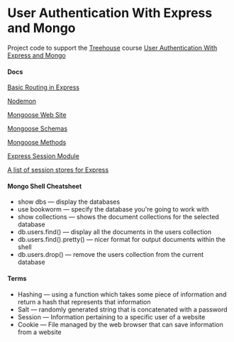 # User Authentication With Express and Mongo
Project code to support the [Treehouse](https://teamtreehouse.com) course [User Authentication With Express and Mongo](https://teamtreehouse.com/library/user-authentication-with-express-and-mongo)

<h4>Docs</h4>
<p><a href="http://expressjs.com/en/starter/basic-routing.html">Basic Routing in Express</a></p>
<p><a href="https://nodemon.io/">Nodemon</a></p>
<p><a href="http://mongoosejs.com/index.html">Mongoose Web Site</a></p>
<p><a href="http://mongoosejs.com/docs/guide.html">Mongoose Schemas</a></p>
<p><a href="http://mongoosejs.com/docs/guide.html#methods">Mongoose Methods</a></p>
<p><a href="https://github.com/expressjs/session">Express Session Module</a></p>
<p><a href="https://github.com/expressjs/session#compatible-session-stores">A list of session stores for Express</a></p>

<h4>Mongo Shell Cheatsheet</h4>
<ul>
	<li>show dbs — display the databases</li>
	<li>use bookworm — specify the database you're going to work with</li>
	<li>show collections — shows the document collections for the selected database</li>
	<li>db.users.find() — display all the documents in the users collection</li>
	<li>db.users.find().pretty() — nicer format for output documents within the shell</li>
	<li>db.users.drop() — remove the users collection from the current database</li>
</ul>

<h4>Terms</h4>
<ul>
	<li>Hashing — using a function which takes some piece of information and return a hash that represents that information</li>
	<li>Salt — randomly generated string that is concatenated with a password</li>
	<li>Session — Information pertaining to a specific user of a website</li>
	<li>Cookie — File managed by the web browser that can save information from a website</li>
</ul>

